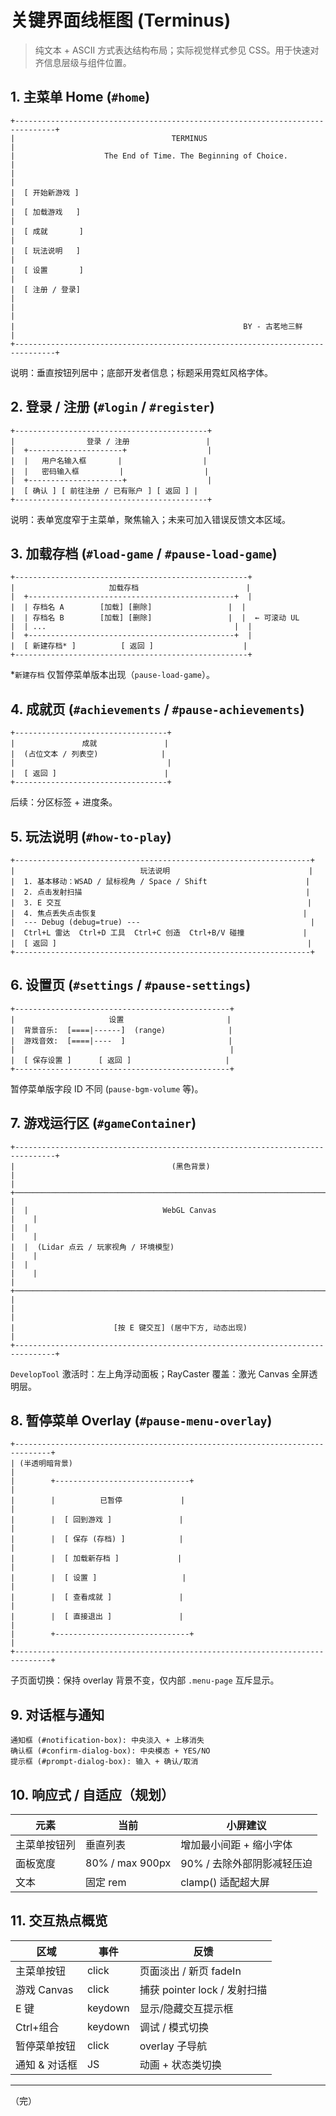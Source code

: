 # 关键界面线框图 (Terminus)

> 纯文本 + ASCII 方式表达结构布局；实际视觉样式参见 CSS。用于快速对齐信息层级与组件位置。

## 1. 主菜单 Home (`#home`)

```
+-------------------------------------------------------------------------------+
|                                   TERMINUS                                    |
|                    The End of Time. The Beginning of Choice.                  |
|                                                                               |
|  [ 开始新游戏 ]                                                                |
|  [ 加载游戏   ]                                                                |
|  [ 成就       ]                                                               |
|  [ 玩法说明   ]                                                                |
|  [ 设置       ]                                                               |
|  [ 注册 / 登录]                                                                |
|                                                                               |
|                                                   BY - 古茗地三鲜              |
+-------------------------------------------------------------------------------+
```

说明：垂直按钮列居中；底部开发者信息；标题采用霓虹风格字体。

## 2. 登录 / 注册 (`#login` / `#register`)

```
+-------------------------------------------+
|                登录 / 注册                 |
|  +---------------------+                  |
|  |   用户名输入框       |                  |
|  |   密码输入框         |                  |
|  +---------------------+                  |
|  [ 确认 ] [ 前往注册 / 已有账户 ] [ 返回 ] |
+-------------------------------------------+
```

说明：表单宽度窄于主菜单，聚焦输入；未来可加入错误反馈文本区域。

## 3. 加载存档 (`#load-game` / `#pause-load-game`)

```
+----------------------------------------------------+
|                     加载存档                        |
|  +----------------------------------------------+  |
|  | 存档名 A        [加载] [删除]                 |  |
|  | 存档名 B        [加载] [删除]                 |  |  ← 可滚动 UL
|  | ...                                          |  |
|  +----------------------------------------------+  |
|  [ 新建存档* ]          [ 返回 ]                    |
+----------------------------------------------------+
```

\*`新建存档` 仅暂停菜单版本出现（`pause-load-game`）。

## 4. 成就页 (`#achievements` / `#pause-achievements`)

```
+----------------------------------+
|               成就               |
|  (占位文本 / 列表空)              |
|                                  |
|  [ 返回 ]                        |
+----------------------------------+
```

后续：分区标签 + 进度条。

## 5. 玩法说明 (`#how-to-play`)

```
+------------------------------------------------------------------+
|                            玩法说明                               |
|  1. 基本移动：WSAD / 鼠标视角 / Space / Shift                      |
|  2. 点击发射扫描                                                  |
|  3. E 交互                                                       |
|  4. 焦点丢失点击恢复                                              |
|  --- Debug (debug=true) ---                                      |
|  Ctrl+L 雷达  Ctrl+D 工具  Ctrl+C 创造  Ctrl+B/V 碰撞             |
|  [ 返回 ]                                                        |
+------------------------------------------------------------------+
```

## 6. 设置页 (`#settings` / `#pause-settings`)

```
+------------------------------------------------+
|                     设置                       |
|  背景音乐:  [====|------]  (range)              |
|  游戏音效:  [====|----  ]                       |
|                                                |
|  [ 保存设置 ]      [ 返回 ]                     |
+------------------------------------------------+
```

暂停菜单版字段 ID 不同 (`pause-bgm-volume` 等)。

## 7. 游戏运行区 (`#gameContainer`)

```
+-------------------------------------------------------------------------------+
|                                   (黑色背景)                                  |
|  +───────────────────────────────────────────────────────────────────────+    |
|  |                              WebGL Canvas                             |    |
|  |                                                                       |    |
|  |  (Lidar 点云 / 玩家视角 / 环境模型)                                     |    |
|  |                                                                       |    |
|  +───────────────────────────────────────────────────────────────────────+    |
|                                                                               |
|                      [按 E 键交互] (居中下方, 动态出现)                         |
+-------------------------------------------------------------------------------+
```

`DevelopTool` 激活时：左上角浮动面板；RayCaster 覆盖：激光 Canvas 全屏透明层。

## 8. 暂停菜单 Overlay (`#pause-menu-overlay`)

```
+------------------------------------------------------------------------------+
| (半透明暗背景)                                                                |
|        +------------------------------+                                      |
|        |          已暂停             |                                       |
|        |  [ 回到游戏 ]               |                                       |
|        |  [ 保存 (存档) ]            |                                       |
|        |  [ 加载新存档 ]             |                                       |
|        |  [ 设置 ]                   |                                       |
|        |  [ 查看成就 ]               |                                       |
|        |  [ 直接退出 ]               |                                       |
|        +------------------------------+                                      |
+------------------------------------------------------------------------------+
```

子页面切换：保持 overlay 背景不变，仅内部 `.menu-page` 互斥显示。

## 9. 对话框与通知

```
通知框 (#notification-box): 中央淡入 + 上移消失
确认框 (#confirm-dialog-box): 中央模态 + YES/NO
提示框 (#prompt-dialog-box): 输入 + 确认/取消
```

## 10. 响应式 / 自适应（规划）

| 元素         | 当前            | 小屏建议                   |
| ------------ | --------------- | -------------------------- |
| 主菜单按钮列 | 垂直列表        | 增加最小间距 + 缩小字体    |
| 面板宽度     | 80% / max 900px | 90% / 去除外部阴影减轻压迫 |
| 文本         | 固定 rem        | clamp() 适配超大屏         |

## 11. 交互热点概览

| 区域          | 事件    | 反馈                         |
| ------------- | ------- | ---------------------------- |
| 主菜单按钮    | click   | 页面淡出 / 新页 fadeIn       |
| 游戏 Canvas   | click   | 捕获 pointer lock / 发射扫描 |
| E 键          | keydown | 显示/隐藏交互提示框          |
| Ctrl+组合     | keydown | 调试 / 模式切换              |
| 暂停菜单按钮  | click   | overlay 子导航               |
| 通知 & 对话框 | JS      | 动画 + 状态类切换            |

---

（完）
